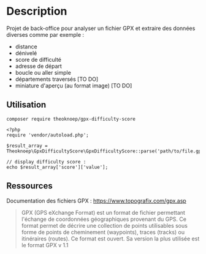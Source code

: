 # Description 

Projet de back-office pour analyser un fichier GPX et extraire des données diverses comme par exemple : 

- distance
- dénivelé
- score de difficulté
- adresse de départ 
- boucle ou aller simple
- départements traversés [TO DO]
- miniature d'aperçu (au format image) [TO DO]


## Utilisation


```
composer require theoknoep/gpx-difficulty-score
```

```
<?php
require 'vendor/autoload.php'; 

$result_array = Theoknoep\GpxDifficultyScore\GpxDifficultyScore::parse('path/to/file.gpx');

// display difficulty score :
echo $result_array['score']['value']; 

```


## Ressources 

Documentation des fichiers GPX : https://www.topografix.com/gpx.asp


> GPX (GPS eXchange Format) est un format de fichier permettant l'échange de coordonnées géographiques provenant du GPS. Ce format permet de décrire une collection de points utilisables sous forme de points de cheminement (waypoints), traces (tracks) ou itinéraires (routes). Ce format est ouvert. Sa version la plus utilisée est le format GPX v 1.1

